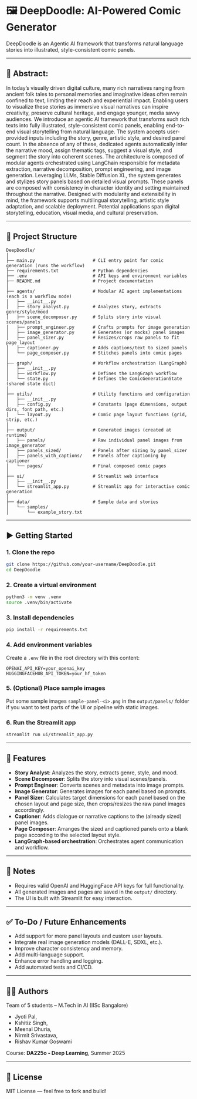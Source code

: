 # 🖼️ DeepDoodle: AI-Powered Comic Generator

DeepDoodle is an Agentic AI framework that transforms natural language stories into illustrated, style-consistent comic panels. 

---
## 📜 Abstract:
In today’s visually driven digital culture, many rich narratives ranging from ancient folk tales to personal memories and imaginative ideas often remain confined to text, limiting their reach and experiential impact. Enabling users to visualize these stories as immersive visual narratives can inspire creativity, preserve cultural heritage, and engage younger, media savvy audiences. We introduce an agentic AI framework that transforms such rich texts into fully illustrated, style-consistent comic panels, enabling end-to-end visual storytelling from natural language. The system accepts user-provided inputs including the story, genre, artistic style, and desired panel count. In the absence of any of these, dedicated agents automatically infer the narrative mood, assign thematic tags, suggest a visual style, and segment the story into coherent scenes. The architecture is composed of modular agents orchestrated using LangChain responsible for metadata extraction, narrative decomposition, prompt engineering, and image generation. Leveraging LLMs, Stable Diffusion XL, the system generates and stylizes story panels based on detailed visual prompts. These panels are composed with consistency in character identity and setting maintained throughout the narrative. Designed with modularity and extensibility in mind, the framework supports multilingual storytelling, artistic style adaptation, and scalable deployment. Potential applications span digital storytelling, education, visual media, and cultural preservation.

---

## 🔧 Project Structure

```
DeepDoodle/
│
├── main.py                      # CLI entry point for comic generation (runs the workflow)
├── requirements.txt             # Python dependencies
├── .env                         # API keys and environment variables
├── README.md                    # Project documentation
│
├── agents/                      # Modular AI agent implementations (each is a workflow node)
│   ├── __init__.py
│   ├── story_analyst.py         # Analyzes story, extracts genre/style/mood
│   ├── scene_decomposer.py      # Splits story into visual scenes/panels
│   ├── prompt_engineer.py       # Crafts prompts for image generation
│   ├── image_generator.py       # Generates (or mocks) panel images
│   ├── panel_sizer.py           # Resizes/crops raw panels to fit page layout
│   ├── captioner.py             # Adds captions/text to sized panels
│   └── page_composer.py         # Stitches panels into comic pages
│
├── graph/                       # Workflow orchestration (LangGraph)
│   ├── __init__.py
│   ├── workflow.py              # Defines the LangGraph workflow
│   └── state.py                 # Defines the ComicGenerationState (shared state dict)
│
├── utils/                       # Utility functions and configuration
│   ├── __init__.py
│   ├── config.py                # Constants (page dimensions, output dirs, font path, etc.)
│   └── layout.py                # Comic page layout functions (grid, strip, etc.)
│
├── output/                      # Generated images (created at runtime)
│   ├── panels/                  # Raw individual panel images from image_generator
│   ├── panels_sized/            # Panels after sizing by panel_sizer
│   ├── panels_with_captions/    # Panels after captioning by captioner
│   └── pages/                   # Final composed comic pages
│
├── ui/                          # Streamlit web interface
│   ├── __init__.py
│   └── streamlit_app.py         # Streamlit app for interactive comic generation
│
├── data/                        # Sample data and stories
│   └── samples/
│       └── example_story.txt
```

---

## ▶️ Getting Started

### 1. Clone the repo
```bash
git clone https://github.com/your-username/DeepDoodle.git
cd DeepDoodle
```

### 2. Create a virtual environment
```bash
python3 -m venv .venv
source .venv/bin/activate
```

### 3. Install dependencies
```bash
pip install -r requirements.txt
```

### 4. Add environment variables
Create a `.env` file in the root directory with this content:
```env
OPENAI_API_KEY=your_openai_key
HUGGINGFACEHUB_API_TOKEN=your_hf_token
```

### 5. (Optional) Place sample images
Put some sample images `sample-panel-<i>.png` in the `output/panels/` folder if you want to test parts of the UI or pipeline with static images.

### 6. Run the Streamlit app
```bash
streamlit run ui/streamlit_app.py
```

---

## 🧠 Features

- **Story Analyst**: Analyzes the story, extracts genre, style, and mood.
- **Scene Decomposer**: Splits the story into visual scenes/panels.
- **Prompt Engineer**: Converts scenes and metadata into image prompts.
- **Image Generator**: Generates images for each panel based on prompts.
- **Panel Sizer**: Calculates target dimensions for each panel based on the chosen layout and page size, then crops/resizes the raw panel images accordingly.
- **Captioner**: Adds dialogue or narrative captions to the (already sized) panel images.
- **Page Composer**: Arranges the sized and captioned panels onto a blank page according to the selected layout style.
- **LangGraph-based orchestration**: Orchestrates agent communication and workflow.

---

## 📌 Notes
- Requires valid OpenAI and HuggingFace API keys for full functionality.
- All generated images and pages are saved in the `output/` directory.
- The UI is built with Streamlit for easy interaction.

---

## ✅ To-Do / Future Enhancements
- Add support for more panel layouts and custom user layouts.
- Integrate real image generation models (DALL-E, SDXL, etc.).
- Improve character consistency and memory.
- Add multi-language support.
- Enhance error handling and logging.
- Add automated tests and CI/CD.

---

## 👨‍💻 Authors

Team of 5 students – M.Tech in AI (IISc Bangalore)  
- Jyoti Pal, 
- Kshitiz Singh, 
- Meenal Dhuria, 
- Nirmit Srivastava, 
- Rishav Kumar Goswami

Course: **DA225o - Deep Learning**, Summer 2025  

---

## 📄 License

MIT License — feel free to fork and build!

